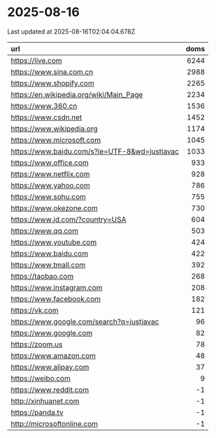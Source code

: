 # 2025-08-16

<!-- BEGIN -->
Last updated at 2025-08-16T02:04:04.678Z

url | doms
:- | -:
https://live.com | 6244
https://www.sina.com.cn | 2988
https://www.shopify.com | 2265
https://en.wikipedia.org/wiki/Main_Page | 2234
https://www.360.cn | 1536
https://www.csdn.net | 1452
https://www.wikipedia.org | 1174
https://www.microsoft.com | 1045
https://www.baidu.com/s?ie=UTF-8&wd=justjavac | 1033
https://www.office.com | 933
https://www.netflix.com | 928
https://www.yahoo.com | 786
https://www.sohu.com | 755
https://www.okezone.com | 730
https://www.jd.com/?country=USA | 604
https://www.qq.com | 503
https://www.youtube.com | 424
https://www.baidu.com | 422
https://www.tmall.com | 392
https://taobao.com | 268
https://www.instagram.com | 208
https://www.facebook.com | 182
https://vk.com | 121
https://www.google.com/search?q=justjavac | 96
https://www.google.com | 82
https://zoom.us | 78
https://www.amazon.com | 48
https://www.alipay.com | 37
https://weibo.com | 9
https://www.reddit.com | -1
http://xinhuanet.com | -1
https://panda.tv | -1
http://microsoftonline.com | -1
<!-- END -->
